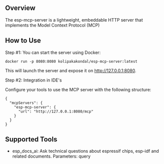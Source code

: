 ## Overview

The esp-mcp-server is a lightweight, embeddable HTTP server that implements the Model Context Protocol (MCP)

## How to Use

Step #1: You can start the server using Docker:
```
docker run -p 8080:8080 kolipakakondal/esp-mcp-server:latest
```
This will launch the server and expose it on http://127.0.0.1:8080.

Step #2: Integration in IDE's

Configure your tools to use the MCP server with the following structure:

```
{
  "mcpServers": {
    "esp-mcp-server": {
      "url": "http://127.0.0.1:8080/mcp"
    }
  }
}
```

## Supported Tools
- esp_docs_ai: Ask technical questions about espressif chips, esp-idf and related documents. 
Parameters: query

